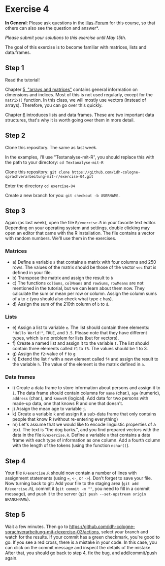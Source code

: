# Exercise 4

**In General**: Please ask questions in the [ilias-Forum](https://www.ilias.uni-koeln.de/ilias/goto_uk_frm_3270419.html) for this course, so that others can also see the question and answer*.

*Please submit your solutions to this exercise until May 15th.*

The goal of this exercise is to become familiar with matrices, lists and data.frames.

## Step 1
Read the tutorial!

Chapter [5, "arrays and matrices"](https://cran.r-project.org/doc/manuals/r-release/R-intro.html#Arrays-and-matrices) contains general information on dimensions and indices. Most of this is not used regularly, except for the `matrix()` function. In this class, we will mostly use vectors (instead of arrays). Therefore, you can go over this quickly.

Chapter [6](https://cran.r-project.org/doc/manuals/r-release/R-intro.html#Lists-and-data-frames) introduces lists and data frames. These are two important data structures, that's why it is worth going over them in more detail.


## Step 2

Clone this repository. The same as last week.

In the examples, I'll use "Textanalyse-mit-R", you should replace this with the path to your directory: `cd Textanalyse-mit-R`

Clone this repository: `git clone https://github.com/idh-cologne-sprachverarbeitung-mit-r/exercise-04.git`

Enter the directory `cd exercise-04`

Create a new branch for you: `git checkout -b USERNAME`.

## Step 3
Again (as last week), open the file `R/exercise.R` in your favorite text editor. Depending on your operating system and settings, double clicking may open an editor that came with the R installation. The file contains a vector with random numbers. We'll use them in the exercises.

### Matrices

- a) Define a variable `a` that contains a matrix with four columns and 250 rows. The values of the matrix should be those of the vector `vec` that is defined in your file.
- b) Transpose the matrix and assign the result to `b`
- c) The functions `colSums`, `colMeans` and `rowSums`, `rowMeans` are not mentioned in the tutorial, but we can learn about them now. They calculate the sum or mean per row or column. Assign the column sums of `a` to `c` (you should also check what type `c` has).
- d) Assign the sum of the 210th column of `b` to `d`.

### Lists

- e) Assign a list to variable `e`. The list should contain three elements: `"Hello World!"`, `TRUE`, and `3.5`. Please note that they have different types, which is no problem for lists (but for vectors).
- f) Create a named list and assign it to the variable `f`. The list should contain three elements called `f1` to `f3`. The values should be 1 to 3.
- g) Assign the `f2`-value of `f` to `g`
- h) Extend the list `f` with a new element called `f4` and assign the result to the variable `h`. The value of the element is the matrix defined in `a`.

### Data frames

- i) Create a data frame to store information about persons and assign it to `i`. The data frame should contain columns for `name` (char.), `age` (numeric), `address` (char.), and `knowsR` (logical). Add data for two persons with made-up data, one that knows R and one that doesn't.
- j) Assign the mean age to variable `j`.
- k) Create a variable `k` and assign it a sub-data frame that only contains people that know R (without re-entering everything)
- m) Let's assume that we would like to encode linguistic properties of a text. The text is "the dog barks.", and you find prepared vectors with the data in the file `R/exercise.R`. Define a variable `m` that contains a data frame with each type of information as one column. Add a fourth column with the length of the tokens (using the function `nchar()`).


## Step 4
Your file `R/exercise.R` should now contain a number of lines with assignment statements (using `=`, `<-`, or `->`). Don't forget to save your file.
Now turning back to git: Add your file to the staging area (`git add R/exercise.R`), commit it (`git commit -m ""`, you need to fill in a commit message), and push it to the server (`git push --set-upstream origin BRANCHNAME`).

## Step 5

Wait a few minutes. Then go to https://github.com/idh-cologne-sprachverarbeitung-mit-r/exercise-03/actions, select your branch and watch for the results. If your commit has a green checkmark, you're good to go. If you see a red cross, there is a mistake in your code. In this case, you can click on the commit message and inspect the details of the mistake. After that, you should go back to step 4, fix the bug, and add/commit/push again.